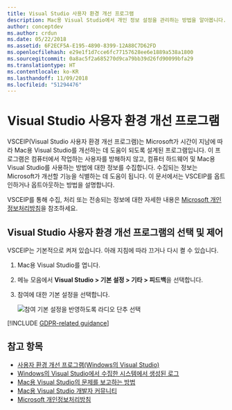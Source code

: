 ```yaml
---
title: Visual Studio 사용자 환경 개선 프로그램
description: Mac용 Visual Studio에서 개인 정보 설정을 관리하는 방법을 알아봅니다.
author: conceptdev
ms.author: crdun
ms.date: 05/22/2018
ms.assetid: 6F2ECF5A-E195-4890-8399-12A88C7D62FD
ms.openlocfilehash: e29e1f1d7cce6fc77157628ee6e1889a538a1800
ms.sourcegitcommit: 0a8ac5f2a685270d9ca79bb39d26fd90099bfa29
ms.translationtype: HT
ms.contentlocale: ko-KR
ms.lasthandoff: 11/09/2018
ms.locfileid: "51294476"
---
```

# <a name="visual-studio-customer-experience-improvement-program"></a>Visual Studio 사용자 환경 개선 프로그램

VSCEIP(Visual Studio 사용자 환경 개선 프로그램)는 Microsoft가 시간이 지남에 따라 Mac용 Visual Studio를 개선하는 데 도움이 되도록 설계된 프로그램입니다. 이 프로그램은 컴퓨터에서 작업하는 사용자를 방해하지 않고, 컴퓨터 하드웨어 및 Mac용 Visual Studio를 사용하는 방법에 대한 정보를 수집합니다. 수집되는 정보는 Microsoft가 개선할 기능을 식별하는 데 도움이 됩니다. 이 문서에서는 VSCEIP를 옵트인하거나 옵트아웃하는 방법을 설명합니다.

VSCEIP를 통해 수집, 처리 또는 전송되는 정보에 대한 자세한 내용은 [Microsoft 개인정보처리방침](https://privacy.microsoft.com/privacystatement)을 참조하세요.

## <a name="choice-and-control-over-the-visual-studio-customer-experience-improvement-program"></a>Visual Studio 사용자 환경 개선 프로그램의 선택 및 제어

VSCEIP는 기본적으로 켜져 있습니다. 아래 지침에 따라 끄거나 다시 켤 수 있습니다.

1. Mac용 Visual Studio를 엽니다.

1. 메뉴 모음에서 **Visual Studio > 기본 설정 > 기타 > 피드백**을 선택합니다.

1. 참여에 대한 기본 설정을 선택합니다.

    ![참여 기본 설정을 반영하도록 라디오 단추 선택](media/visual-studio-experience-improvement-program-image1.png)

[!INCLUDE [GDPR-related guidance](../docs/misc/includes/gdpr-hybrid-note.md)]

## <a name="see-also"></a>참고 항목

* [사용자 환경 개선 프로그램(Windows의 Visual Studio)](/visualstudio/ide/visual-studio-experience-improvement-program)
* [Windows의 Visual Studio에서 수집한 시스템에서 생성된 로그](/visualstudio/ide/diagnostic-data-collection)
* [Mac용 Visual Studio의 문제를 보고하는 방법](report-a-problem.md)
* [Mac용 Visual Studio 개발자 커뮤니티](https://developercommunity.visualstudio.com/spaces/41/index.html)
* [Microsoft 개인정보처리방침](https://privacy.microsoft.com/privacystatement)
